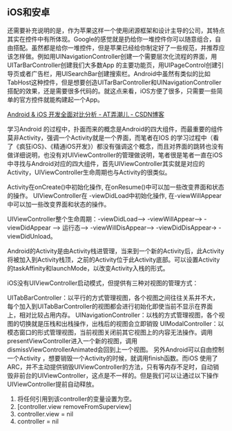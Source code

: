 ## iOS和安卓


还需要补充说明的是，作为苹果这样一个使用闭源框架和设计主导的公司，其特点其实在控件中有所体现。Google的感觉就是扔给你一堆控件你可以随意组合，自由搭配。虽然都是给你一堆控件，但是苹果已经给你制定好了一些规范，并推荐应该怎样做。例如用UINavigationController创建一个需要层次化流程的界面，用UITarBarController创建我们大多数App 的主要功能页，用UIPageControl创建引导页或者广告栏，用UISearchBar创建搜索栏。Android中虽然有类似的比如TabHost这种控件，但是想要创造UITarBarController和UINavigationController搭配的效果，还是需要很多代码的。就这点来看，iOS方便了很多，只需要一些简单的官方控件就能构建起一个App。

[Android & iOS 开发全面对比分析 - AT弄潮儿 - CSDN博客](https://blog.csdn.net/z4909801/article/details/75003870)


学习Android 的过程中，扑面而来的概念是Android的四大组件，而最重要的组件莫非Activity，强调一个Activity就是一个界面，而笔者在IOS 的学习过程中（看了《疯狂iOS》、《精通iOS开发》）都没有强调这个概念，而且对界面的跳转也没有做详细说明，也没有对UIViewController的管理做说明，笔者很是笔者一直在iOS 中寻找与Android对应的四大组件，首先UIViewController其实就是对应的Activity，UIViewController生命周期也与Activity的很类似。

Activity在onCreate()中初始化操作, 在onResume()中可以加一些改变界面和状态的操作。 
UIViewController在 -viewDidLoad中初始化操作, 在-viewWillAppear 中可以加一些改变界面和状态的操作。

UIViewController整个生命周期：-viewDidLoad–> -viewWillAppear–> -viewDidAppear –> 运行态–> -viewWillDisAppear–> -viewDidDisAppear-> -viewDidUnload。

Android的Activity是由Activity栈进管理，当来到一个新的Activity后，此Activity将被加入到Activity栈顶，之前的Activity位于此Activity底部。可以设置Activity的taskAffinity和launchMode，以改变Activity入栈的形式。

iOS没有UIViewController启动模式，但提供有三种对视图的管理方式：

UITabBarController：以平行的方式管理视图，各个视图之间往往关系并不大，每个加入到UITabBarController的视图都会进行初始化即使当前不显示在界面上，相对比较占用内存。
UINavigationController：以栈的方式管理视图，各个视图的切换就是压栈和出栈操作，出栈后的视图会立即销毁
UIModalController：以模态窗口的形式管理视图，当前视图关闭前其它视图上的内容无法操作。调用presentViewController进入一个新的视图，调用dismissViewControllerAnimated会回到上一个视图。
另外Android可以自由控制一个Activity ，想要销毁一个Activity的时候，就调用finish函数。而iOS 使用了ARC，并不主动提供销毁UIViewController的方法，只有等内存不足时，自动销毁非前台的UIViewController，这点是不一样的。但是我们可以让通过以下操作UIViewController提前自动释放。 
1) 将任何引用到该controller的变量设置为空。 
2) [controller.view removeFromSuperview] 
3) controller.view = nil 
4) controller = nil

